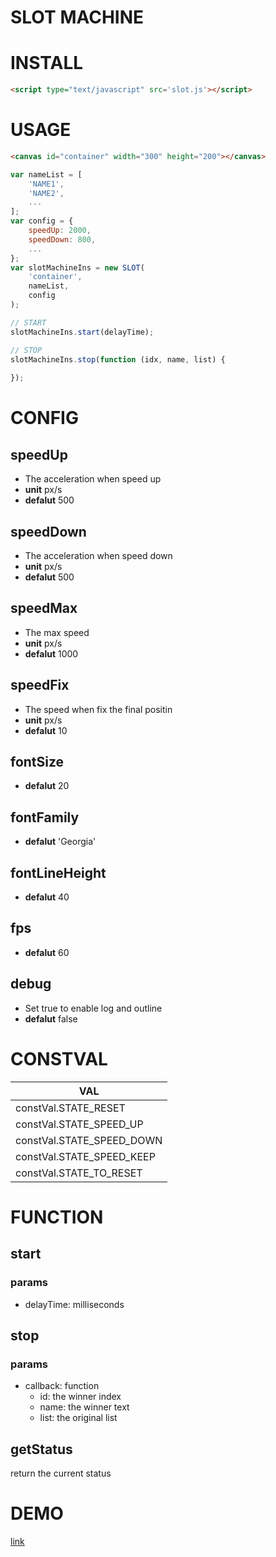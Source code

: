# SLOT MACHINE

# INSTALL
```html
<script type="text/javascript" src='slot.js'></script>
```

# USAGE
```html
<canvas id="container" width="300" height="200"></canvas>
```
```js
var nameList = [
    'NAME1',
    'NAME2',
    ...
];
var config = {
    speedUp: 2000,
    speedDown: 800,
    ...
};
var slotMachineIns = new SLOT(
    'container',
    nameList,
    config
);

// START
slotMachineIns.start(delayTime);

// STOP
slotMachineIns.stop(function (idx, name, list) {
    
});
```

# CONFIG

## speedUp
- The acceleration when speed up
- **unit** px/s
- **defalut** 500

## speedDown
- The acceleration when speed down
- **unit** px/s
- **defalut** 500

## speedMax
- The max speed
- **unit** px/s
- **defalut** 1000

## speedFix
- The speed when fix the final positin
- **unit** px/s
- **defalut** 10

## fontSize
- **defalut** 20

## fontFamily
- **defalut** 'Georgia'

## fontLineHeight
- **defalut** 40

## fps
- **defalut** 60

## debug
- Set true to enable log and outline
- **defalut** false

# CONSTVAL

VAL | 
---| 
constVal.STATE_RESET | 
constVal.STATE_SPEED_UP | 
constVal.STATE_SPEED_DOWN | 
constVal.STATE_SPEED_KEEP | 
constVal.STATE_TO_RESET | 

# FUNCTION

## start

### params

- delayTime: milliseconds 

## stop

### params

- callback: function
    - id: the winner index
    - name: the winner text
    - list: the original list

## getStatus

return the current status

# DEMO
[link](http://htmlpreview.github.io/?https://github.com/leojin/Canvas-Slot-Machine/blob/master/index.html)
